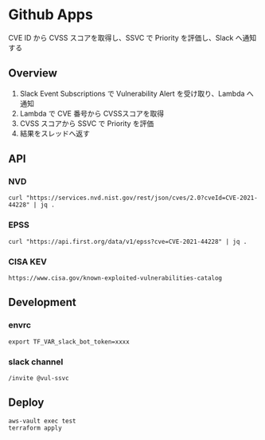 # Github Apps
CVE ID から CVSS スコアを取得し、SSVC で Priority を評価し、Slack へ通知する

## Overview
1. Slack Event Subscriptions で Vulnerability Alert を受け取り、Lambda へ通知
2. Lambda で CVE 番号から CVSSスコアを取得
3. CVSS スコアから SSVC で Priority を評価
4. 結果をスレッドへ返す

## API
### NVD
```
curl "https://services.nvd.nist.gov/rest/json/cves/2.0?cveId=CVE-2021-44228" | jq .
```

### EPSS
```
curl "https://api.first.org/data/v1/epss?cve=CVE-2021-44228" | jq .
```

### CISA KEV
```
https://www.cisa.gov/known-exploited-vulnerabilities-catalog
```

## Development
### envrc
```
export TF_VAR_slack_bot_token=xxxx

```

### slack channel
```
/invite @vul-ssvc 
```

## Deploy
```
aws-vault exec test
terraform apply
```
